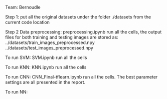 Team: Bernoudle

Step 1: put all the original datasets under the folder ./datasets from the current code location

Step 2 Data preprocessing: preprocessing.ipynb
	run all the cells, the output files for both training and testing images are stored as: 
	../datasets/train_images_preprocessed.npy
	../datasets/test_images_preprocessed.npy

To run SVM: SVM.ipynb
	run all the cells

To run KNN: KNN.ipynb
	run all the cells

To run CNN: CNN_Final-tflearn.ipynb
	run all the cells. The best parameter settings are all presented in the report.

To  run NN: 

